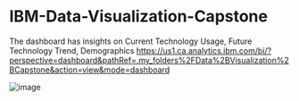 # IBM-Data-Visualization-Capstone
The dashboard has insights on Current Technology Usage, Future Technology Trend, Demographics
https://us1.ca.analytics.ibm.com/bi/?perspective=dashboard&pathRef=.my_folders%2FData%2BVisualization%2BCapstone&action=view&mode=dashboard



![image]([https://img-c.udemycdn.com/course/750x422/1922982_e89d.jpg](https://encrypted-tbn0.gstatic.com/images?q=tbn:ANd9GcQ87lsh1zZoDlM9IJpLaO8LKzzs-sxZqYWRWQ&s))

